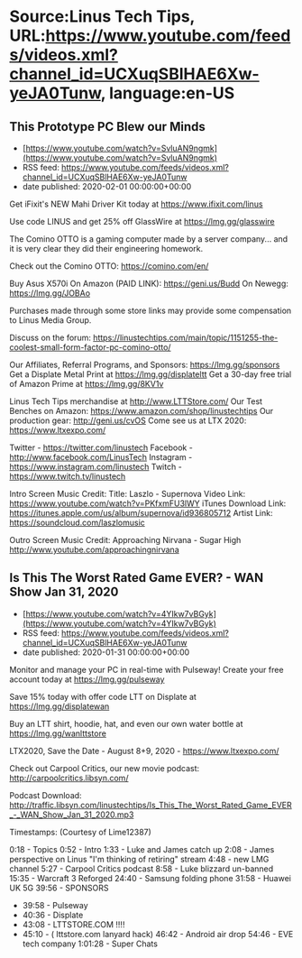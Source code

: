 # Source:Linus Tech Tips, URL:https://www.youtube.com/feeds/videos.xml?channel_id=UCXuqSBlHAE6Xw-yeJA0Tunw, language:en-US

## This Prototype PC Blew our Minds
 - [https://www.youtube.com/watch?v=SvluAN9ngmk](https://www.youtube.com/watch?v=SvluAN9ngmk)
 - RSS feed: https://www.youtube.com/feeds/videos.xml?channel_id=UCXuqSBlHAE6Xw-yeJA0Tunw
 - date published: 2020-02-01 00:00:00+00:00

Get iFixit's NEW Mahi Driver Kit today at https://www.ifixit.com/linus

Use code LINUS and get 25% off GlassWire at https://lmg.gg/glasswire

The Comino OTTO is a gaming computer made by a server company... and it is very clear they did their engineering homework.

Check out the Comino OTTO: https://comino.com/en/

Buy Asus X570i 
On Amazon (PAID LINK): https://geni.us/Budd 
On Newegg: https://lmg.gg/JOBAo

Purchases made through some store links may provide some compensation to Linus Media Group.

Discuss on the forum: https://linustechtips.com/main/topic/1151255-the-coolest-small-form-factor-pc-comino-otto/

Our Affiliates, Referral Programs, and Sponsors: https://lmg.gg/sponsors
Get a Displate Metal Print at https://lmg.gg/displateltt
Get a 30-day free trial of Amazon Prime at https://lmg.gg/8KV1v

Linus Tech Tips merchandise at http://www.LTTStore.com/ 
Our Test Benches on Amazon: https://www.amazon.com/shop/linustechtips 
Our production gear: http://geni.us/cvOS
Come see us at LTX 2020: https://www.ltxexpo.com/

Twitter - https://twitter.com/linustech
Facebook - http://www.facebook.com/LinusTech
Instagram - https://www.instagram.com/linustech
Twitch - https://www.twitch.tv/linustech 

Intro Screen Music Credit:
Title: Laszlo - Supernova
Video Link: https://www.youtube.com/watch?v=PKfxmFU3lWY
iTunes Download Link: https://itunes.apple.com/us/album/supernova/id936805712
Artist Link: https://soundcloud.com/laszlomusic

Outro Screen Music Credit: Approaching Nirvana - Sugar High http://www.youtube.com/approachingnirvana

## Is This The Worst Rated Game EVER? - WAN Show Jan 31, 2020
 - [https://www.youtube.com/watch?v=4YIkw7vBGyk](https://www.youtube.com/watch?v=4YIkw7vBGyk)
 - RSS feed: https://www.youtube.com/feeds/videos.xml?channel_id=UCXuqSBlHAE6Xw-yeJA0Tunw
 - date published: 2020-01-31 00:00:00+00:00

Monitor and manage your PC in real-time with Pulseway! Create your free account today at https://lmg.gg/pulseway

Save 15% today with offer code LTT on Displate at https://lmg.gg/displatewan

Buy an LTT shirt, hoodie, hat, and even our own water bottle at https://lmg.gg/wanlttstore

LTX2020, Save the Date - August 8+9, 2020 - https://www.ltxexpo.com/

Check out Carpool Critics, our new movie podcast: http://carpoolcritics.libsyn.com/

Podcast Download: http://traffic.libsyn.com/linustechtips/Is_This_The_Worst_Rated_Game_EVER_-_WAN_Show_Jan_31_2020.mp3

Timestamps: (Courtesy of Lime12387)

0:18 - Topics
0:52 - Intro
1:33 - Luke and James catch up
2:08 - James perspective on Linus "I'm thinking of retiring" stream
4:48 - new LMG channel 
5:27 - Carpool Critics podcast 
8:58 - Luke blizzard un-banned
15:35 - Warcraft 3 Reforged
24:40 - Samsung folding phone
31:58 - Huawei UK 5G
39:56 - SPONSORS
   - 39:58 - Pulseway
   - 40:36 - Displate
   - 43:08 - LTTSTORE.COM !!!!
   - 45:10 - ( lttstore.com lanyard hack)
46:42 - Android air drop
54:46 - EVE tech company
1:01:28 - Super Chats

